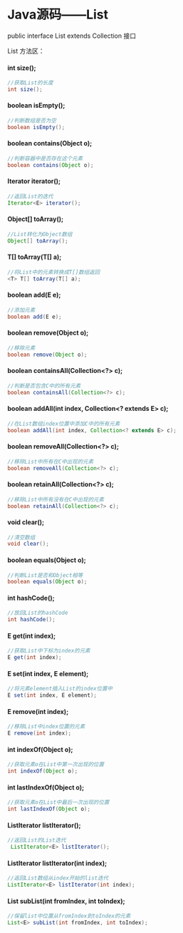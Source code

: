 # Java源码——List

public interface List<E> extends Collection<E>  接口



List 方法区：

#### int size();

```java
//获取List的长度
int size();
```

#### boolean isEmpty();

```java
//判断数组是否为空
boolean isEmpty();
```

#### boolean contains(Object o);

```Java
//判断容器中是否存在这个元素
boolean contains(Object o);
```

#### Iterator<E> iterator();

```Java
//返回List的迭代
Iterator<E> iterator();
```

#### Object[] toArray();

```Java
//List转化为Object数组
Object[] toArray();
```

#### <T> T[] toArray(T[] a);

```Java
//将List中的元素转换成T[]数组返回
<T> T[] toArray(T[] a);
```

#### boolean add(E e);

```Java
//添加元素
boolean add(E e);
```

#### boolean remove(Object o);

```Java
//移除元素
boolean remove(Object o);
```

#### boolean containsAll(Collection<?> c);

```Java
//判断是否包含C中的所有元素
boolean containsAll(Collection<?> c);
```

#### boolean addAll(int index, Collection<? extends E> c);

```Java
//在List数组index位置中添加C中的所有元素
boolean addAll(int index, Collection<? extends E> c);
```

#### boolean removeAll(Collection<?> c);

```Java
//移除List中所有在C中出现的元素
boolean removeAll(Collection<?> c);	
```

#### boolean retainAll(Collection<?> c);

```Java
//移除List中所有没有在C中出现的元素
boolean retainAll(Collection<?> c);
```

#### void clear();

```Java
//清空数组
void clear();
```

#### boolean equals(Object o);

```Java
//判断List是否和Object相等
boolean equals(Object o);
```

#### int hashCode();

```java
//放回List的hashCode
int hashCode();
```

#### E get(int index);

```java
//获取List中下标为index的元素
E get(int index);
```

#### E set(int index, E element);

```Java
//将元素element插入List的index位置中
E set(int index, E element);
```

#### E remove(int index);

```Java
//移除List中index位置的元素
E remove(int index);
```

#### int indexOf(Object o);

```Java
//获取元素o在List中第一次出现的位置
int indexOf(Object o);
```

#### int lastIndexOf(Object o);

```Java
//获取元素o在List中最后一次出现的位置
int lastIndexOf(Object o);
```

#### ListIterator<E> listIterator();

```Java
//返回List的List迭代
 ListIterator<E> listIterator();
```

#### ListIterator<E> listIterator(int index);

```Java
//返回List数组从index开始的list迭代
ListIterator<E> listIterator(int index);
```

#### List<E> subList(int fromIndex, int toIndex);

```Java
//保留list中位置从fromIndex到toIndex的元素
List<E> subList(int fromIndex, int toIndex);
```
